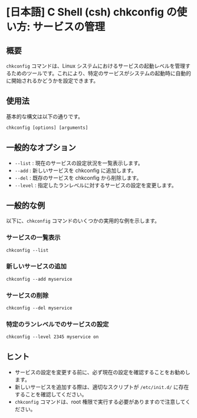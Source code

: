 # [日本語] C Shell (csh) chkconfig の使い方: サービスの管理

## 概要
`chkconfig` コマンドは、Linux システムにおけるサービスの起動レベルを管理するためのツールです。これにより、特定のサービスがシステムの起動時に自動的に開始されるかどうかを設定できます。

## 使用法
基本的な構文は以下の通りです。

```csh
chkconfig [options] [arguments]
```

## 一般的なオプション
- `--list` : 現在のサービスの設定状況を一覧表示します。
- `--add` : 新しいサービスを chkconfig に追加します。
- `--del` : 既存のサービスを chkconfig から削除します。
- `--level` : 指定したランレベルに対するサービスの設定を変更します。

## 一般的な例
以下に、`chkconfig` コマンドのいくつかの実用的な例を示します。

### サービスの一覧表示
```csh
chkconfig --list
```

### 新しいサービスの追加
```csh
chkconfig --add myservice
```

### サービスの削除
```csh
chkconfig --del myservice
```

### 特定のランレベルでのサービスの設定
```csh
chkconfig --level 2345 myservice on
```

## ヒント
- サービスの設定を変更する前に、必ず現在の設定を確認することをお勧めします。
- 新しいサービスを追加する際は、適切なスクリプトが `/etc/init.d/` に存在することを確認してください。
- `chkconfig` コマンドは、root 権限で実行する必要がありますので注意してください。